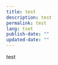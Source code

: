 ```yaml
---
title: test
description: test
permalink: test
lang: tset
publish-date: ""
updated-date: ""
---
```

t﻿est